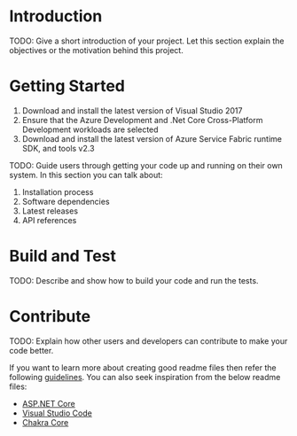 # Introduction 
TODO: Give a short introduction of your project. Let this section explain the objectives or the motivation behind this project. 

# Getting Started
1. Download and install the latest version of Visual Studio 2017
2. Ensure that the Azure Development and .Net Core Cross-Platform Development workloads are selected
3. Download and install the latest version of Azure Service Fabric runtime SDK, and tools v2.3

TODO: Guide users through getting your code up and running on their own system. In this section you can talk about:
1.	Installation process
2.	Software dependencies
3.	Latest releases
4.	API references

# Build and Test
TODO: Describe and show how to build your code and run the tests. 

# Contribute
TODO: Explain how other users and developers can contribute to make your code better. 

If you want to learn more about creating good readme files then refer the following [guidelines](https://www.visualstudio.com/en-us/docs/git/create-a-readme). You can also seek inspiration from the below readme files:
- [ASP.NET Core](https://github.com/aspnet/Home)
- [Visual Studio Code](https://github.com/Microsoft/vscode)
- [Chakra Core](https://github.com/Microsoft/ChakraCore)